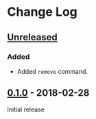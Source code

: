# Change Log

## [Unreleased]

### Added

- Added `remove` command.


## [0.1.0] - 2018-02-28

Initial release



[Unreleased]: https://github.com/sdispater/poetry/compare/0.1.0...master
[0.1.0]: https://github.com/sdispater/poetry/releases/tag/0.1.0
